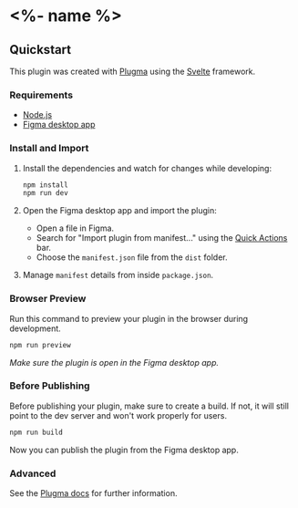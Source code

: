 # <%- name %>

## Quickstart

This plugin was created with [Plugma](https://github.com/gavinmcfarland/plugma) using the [Svelte](https://svelte.dev/) framework.

### Requirements

-   [Node.js](https://nodejs.org/en)
-   [Figma desktop app](https://www.figma.com/downloads/)

### Install and Import

1. Install the dependencies and watch for changes while developing:

    ```bash
    npm install
    npm run dev
    ```

2. Open the Figma desktop app and import the plugin:

    - Open a file in Figma.
    - Search for "Import plugin from manifest..." using the [Quick Actions](https://help.figma.com/hc/en-us/articles/360040328653-Use-shortcuts-and-quick-actions#Use_quick_actions) bar.
    - Choose the `manifest.json` file from the `dist` folder.

3. Manage `manifest` details from inside `package.json`.

### Browser Preview

Run this command to preview your plugin in the browser during development.

```bash
npm run preview
```

_Make sure the plugin is open in the Figma desktop app._

### Before Publishing

Before publishing your plugin, make sure to create a build. If not, it will still point to the dev server and won't work properly for users.

```bash
npm run build
```

Now you can publish the plugin from the Figma desktop app.

### Advanced

See the [Plugma docs](https://plugma.dev/docs) for further information.
